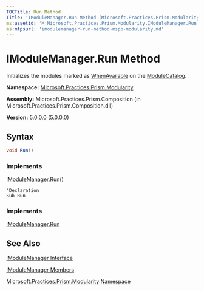 ```yaml
---
TOCTitle: Run Method
Title: 'IModuleManager.Run Method (Microsoft.Practices.Prism.Modularity)'
ms:assetid: 'M:Microsoft.Practices.Prism.Modularity.IModuleManager.Run'
ms:mtpsurl: 'imodulemanager-run-method-mspp-modularity.md'
---
```



# IModuleManager.Run Method

Initializes the modules marked as [WhenAvailable](/patterns-practices/reference/initializationmode-enumeration-mspp-modularity) on the [ModuleCatalog](/patterns-practices/reference/modulecatalog-class-mspp-modularity).

**Namespace:** [Microsoft.Practices.Prism.Modularity](/patterns-practices/reference/mspp-modularity-namespace)

**Assembly:** Microsoft.Practices.Prism.Composition (in Microsoft.Practices.Prism.Composition.dll)

**Version:** 5.0.0.0 (5.0.0.0)

## Syntax

```C#
void Run()
```

### Implements

[IModuleManager.Run()](/patterns-practices/reference/imodulemanager-run-method-mspp-modularity)


```VB
'Declaration
Sub Run
```

### Implements

[IModuleManager.Run](/patterns-practices/reference/imodulemanager-run-method-mspp-modularity)

## See Also

[IModuleManager Interface](/patterns-practices/reference/imodulemanager-interface-mspp-modularity)

[IModuleManager Members](/patterns-practices/reference/imodulemanager-members-mspp-modularity)

[Microsoft.Practices.Prism.Modularity Namespace](/patterns-practices/reference/mspp-modularity-namespace)
